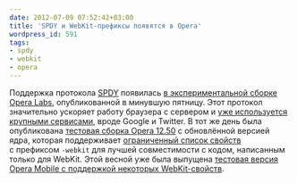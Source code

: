 ```yaml
---
date: 2012-07-09 07:52:42+03:00
title: 'SPDY и WebKit-префиксы появятся в Opera'
wordpress_id: 591
tags:
- spdy
- webkit
- opera
---
```


Поддержка протокола [SPDY][1] появилась [в экспериментальной сборке Opera Labs][2], опубликованной в минувшую пятницу. Этот протокол значительно ускоряет работу браузера с сервером и [уже используется крупными сервисами][3], вроде Google и Twitter. В тот же день была опубликована [тестовая сборка Opera 12.50][4] с обновлённой версией ядра, которая поддерживает [ограниченный список свойств][5] с префиксом `-webkit` для лучшей совместимости с кодом, написанным только для WebKit. Этой весной уже была выпущена [тестовая версия Opera Mobile с поддержкой некоторых WebKit-свойств][6].

[1]: http://dev.chromium.org/spdy
[2]: http://dev.opera.com/articles/view/opera-spdy-build/
[3]: http://en.wikipedia.org/wiki/SPDY#Server_support_and_usage
[4]: http://my.opera.com/desktopteam/blog/2012/07/06/marlin-1250-swim
[5]: http://www.opera.com/docs/specs/presto2.11/css/aliases/
[6]: http://dev.opera.com/articles/view/opera-mobile-emulator-experimental-webkit-prefix-support/

